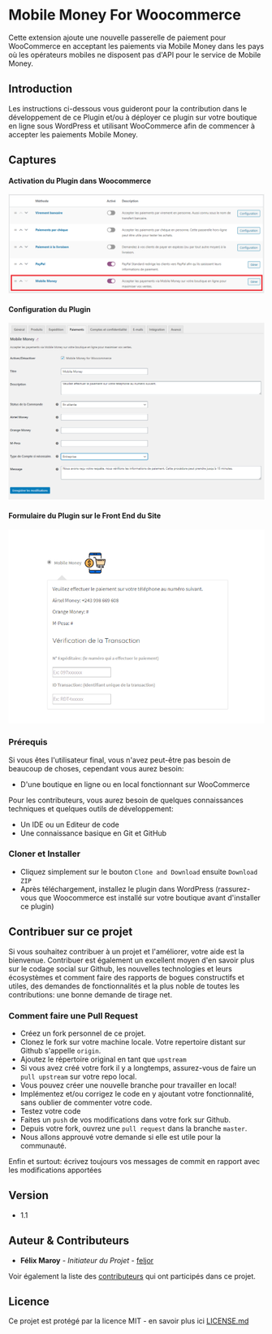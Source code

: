# Mobile Money For Woocommerce
Cette extension ajoute une nouvelle passerelle de paiement pour WooCommerce en acceptant les paiements via Mobile Money dans les pays où les opérateurs mobiles ne disposent pas d'API pour le service de Mobile Money.

## Introduction

Les instructions ci-dessous vous guideront pour la contribution dans le développement de ce Plugin et/ou à déployer ce plugin sur votre boutique en ligne sous WordPress et utilisant WooCommerce afin de commencer à accepter les paiements Mobile Money.

## Captures

#### Activation du Plugin dans Woocommerce
![Activation du plugin](images/img1.png)

#### Configuration du Plugin

![Configuration du plugin](images/img2.png)

#### Formulaire du Plugin sur le Front End du Site

![Configuration du plugin](images/img3.png)

### Prérequis

Si vous êtes l'utilisateur final, vous n'avez peut-être pas besoin de beaucoup de choses, cependant vous aurez besoin:

* D'une boutique en ligne ou en local fonctionnant sur WooCommerce

Pour les contributeurs, vous aurez besoin de quelques connaissances techniques et quelques outils de développement:

* Un IDE ou un Editeur de code
* Une connaissance basique en Git et GitHub

### Cloner et Installer

- Cliquez simplement sur le bouton ``Clone and Download`` ensuite ``Download ZIP`` 
- Après téléchargement, installez le plugin dans WordPress (rassurez-vous que Woocommerce est installé sur votre boutique avant d'installer ce plugin)

## Contribuer sur ce projet

Si vous souhaitez contribuer à un projet et l'améliorer, votre aide est la bienvenue. Contribuer est également un excellent moyen d'en savoir plus sur le codage social sur Github, les nouvelles technologies et leurs écosystèmes et comment faire des rapports de bogues constructifs et utiles, des demandes de fonctionnalités et la plus noble de toutes les contributions: une bonne demande de tirage net.

### Comment faire une Pull Request

- Créez un fork personnel de ce projet.
- Clonez le fork sur votre machine locale. Votre repertoire distant sur Github s'appelle ``origin``.
- Ajoutez le répertoire original en tant que ``upstream``
- Si vous avez créé votre fork il y a longtemps, assurez-vous de faire un ``pull upstream`` sur votre repo local.
- Vous pouvez créer une nouvelle branche pour travailler en local!
- Implémentez et/ou corrigez le code en y ajoutant votre fonctionnalité, sans oublier de commenter votre code.
- Testez votre code
- Faites un ``push`` de vos modifications dans votre fork sur Github.
- Depuis votre fork, ouvrez une ``pull request`` dans la branche ``master``.
- Nous allons approuvé votre demande si elle est utile pour la communauté.

Enfin et surtout: écrivez toujours vos messages de commit en rapport avec les modifications apportées 


## Version

- 1.1

## Auteur & Contributeurs

* **Félix Maroy** - *Initiateur du Projet* - [feljor](https://github.com/feljor)

Voir également la liste des [contributeurs](https://github.com/MerciPro-Inc/Mobile_Money_For_WooCommerce/contributors) qui ont participés dans ce projet.

## Licence

Ce projet est protégé par la licence MIT - en savoir plus ici [LICENSE.md](LICENSE.md)

